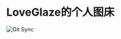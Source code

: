# LoveGlaze的个人图床
![Git Sync](https://github.com/LoveGlaze/images/actions/workflows/sync.yml/badge.svg)<br />
